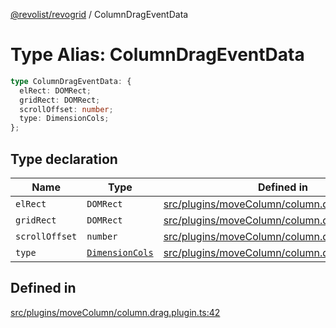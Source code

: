 [@revolist/revogrid](README.md) / ColumnDragEventData

# Type Alias: ColumnDragEventData

```ts
type ColumnDragEventData: {
  elRect: DOMRect;
  gridRect: DOMRect;
  scrollOffset: number;
  type: DimensionCols;
};
```

## Type declaration

| Name | Type | Defined in |
| ------ | ------ | ------ |
| `elRect` | `DOMRect` | [src/plugins/moveColumn/column.drag.plugin.ts:43](https://github.com/revolist/revogrid/blob/541ed3c2070ab701e47c29bb6172b17d19a08816/src/plugins/moveColumn/column.drag.plugin.ts#L43) |
| `gridRect` | `DOMRect` | [src/plugins/moveColumn/column.drag.plugin.ts:44](https://github.com/revolist/revogrid/blob/541ed3c2070ab701e47c29bb6172b17d19a08816/src/plugins/moveColumn/column.drag.plugin.ts#L44) |
| `scrollOffset` | `number` | [src/plugins/moveColumn/column.drag.plugin.ts:45](https://github.com/revolist/revogrid/blob/541ed3c2070ab701e47c29bb6172b17d19a08816/src/plugins/moveColumn/column.drag.plugin.ts#L45) |
| `type` | [`DimensionCols`](TypeAlias.DimensionCols.md) | [src/plugins/moveColumn/column.drag.plugin.ts:46](https://github.com/revolist/revogrid/blob/541ed3c2070ab701e47c29bb6172b17d19a08816/src/plugins/moveColumn/column.drag.plugin.ts#L46) |

## Defined in

[src/plugins/moveColumn/column.drag.plugin.ts:42](https://github.com/revolist/revogrid/blob/541ed3c2070ab701e47c29bb6172b17d19a08816/src/plugins/moveColumn/column.drag.plugin.ts#L42)
